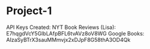 # Project-1


API Keys Created:
NYT Book Reviews (Lisa): E7hqgdVcY5GIbLAfpBFL6tvAVz8oV8WG
Google Books: AIzaSyBTrX3sauMMmvjx2xDJpF8G58thA3OD4Qk